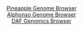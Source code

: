 <div id="Pineapple_Genome_Browser" align="center">
  <a href="https://igv.org/app/?sessionURL=blob:zZJfb5swFMW_i6VWm0TAQAIBqZpIS5euUVM1oqytKnQDBqyCTW0n5I_y3edVm_bSh.Zh0yQ_2FfXvucc__ZoTYSknKEQOaY9Mm0bGUjWvF9A2zXkBloiUVhCI4mBBCmJICwnKNyjEqSC5G6mb9ZKdTK0LKq6QQus4qZ0TWhhxxn00sx5a53zpoElF6C4kNZEwJpbtFoPerKErjP1bNccWQUosKDpas4ktzrCqqzX72W_S1lFGG9J1q4aRd8EZFqP1liYJXyJ0kWU50TKa7K9Ks6i66vo3o2Tx6_e.WMyn6aJl54uaMVArQQ5mwJWr8P8Np2k82oGXis37pQXk00Sn7gXp_Gmo4LIM9u3x26Ah95IB0NZQTb_k2e96JG.a5imk_vzh5aN_e0c5BweVBuPo81L8q5vDx0M1PB8pTlAeS380MaGiz1j5HiDn1t7bGAc6HQEpyh8ejaQEpC_6PanPVLbTtOCJHldvYFjIC4KIlA4CDD27SBwRkN_iIPAPhh7tBLN34v2MrkLfOxEjuNlJW2URrnIJOukCYyZ67w0q92RWd4N6_HN7a6_8Aq3mE.TRbxlpSDpd_U.Q572r0e_fZ82.hFF_4S6jwgx1fJY1OAq.SZvi2o4s8dxcOJc5v3DbhbT.jqN.LsB.druceGUXLSgdL.u6OMv3tYgKDClC2sq6ZI2VG1TnSPvUWg7rsYW5bzhmkMkquUnbGDDHuHPf_B0D8.HHw--">Pineapple Genome Browser</a>
</div>
<div id="Alphonso_Genome_Browser" align="center">
  <a href="https://igv.org/app/?sessionURL=blob:zZJfb9owFMW_iyWqTQqJnRBCIqEpMPqHbsBaUlqqKjKJE6wmdmqbpID47vPQpr2sUnnYNMkP9tW17znHvz2oiZCUMxAA20SuiRAwgFzz5haXVUEmuCQSBBkuJDGAIBkRhCUEBHuQYalwdPNF31wrVcnAsqiq2iVmOTelY.IS7zjDjTQTXlpDXhR4xQVWXEhrIHDNLZrX7YascFWZerZjulaKFbZwUa05k9yqCMvjRr8X_yrFOWG8JHG5KRQ9Coi1Hq0xNTP8KVzchklCpLwm26u0H15fhXfOKFpedIfLaHq5iLqLs1uaM6w2gvQ34lu4TvxlT253l.P1cJ617MHOQXeTm1q2nM9no9eKCiL7yEM9x4cd19PRUJaS1__JtV70ROct.9wJo07vflDO8mlRwW22ZGIycabpKvqj8x44GKDgyUazAJK18AIEDQd2Ddfutn9sUc.A0Nf5CE5B8PhkACVw8qzbH_dAbStNDJDkZXOExwBcpESAoO1D6CHft92O14G.jw7GHmxE8ffCPY9ufA_aoW1344wWSuOcxpJV0sSMmXWSmfnuxDTnzcijdDqZv6JZ.DD6GirN0T2ejmby4vmNNA2ghx._UFt9j6Z_Qt57hJhqdSpuXjQeUCUutxItx.4uCRcawIddfc1Ut3kzoNPCybgosdL9uqKPP4mrsaCYKV2oqaQrWlC1XegceQMCZDsaXJDwgmsSgchXH6ABDeTCj78BdQ5Ph.8-">Alphonso Genome Browser</a>
</div>


<div id="DAF_Genomics_Browser" align="center">
  <a href="https://igv.org/app/?sessionURL=blob:tZFra9swFIb_iyD95JtkJ64NYXhbsqbtGtrgpbSUcCofx15ty5XkOl3If5_wOga7MAYdSELiXN5X59mTJ5SqFA2JCXPo2KGUWEQVol9B3VZ4ATUqEudQKbSIxBwlNhxJvCc5KA3p1bmpLLRuVey6GeT2FhtRl1w5ynegtZXodIEm1WYO1PBFNNArh4vaJGtwoWoL0SjhAueolO25LTbbTQ_m.B7bDC1xU3eVLgfVjTFhjGVODsZt2WS4.4uR_6BsVvkmWa.Sof4MnxfZNDlbJJ_8WXrzYfLuJl2erNPJ.mhVbhvQncQpW9.P2NuT2WfaL5_SnXjUy.Xlxz7fykUfjPz3R7NdW0pUUxrSYz_y_IiSg0UqwTsDgfBC0pgGVsiOLRYE9svVH0_MFKQoSXx7ZxEtgT.Y9Ns90c.tQUUUPnYDNYsImaEksR15XkijiI2DMPCiiB6sPelk9cos5.lVFHosYWzi3ENt9POyGgZohH4NvhbInzqb_a.gHuanHe2QXZ6qIJg3fMTmYcWvIb.4Ln8Pihn_f_xYLmQN2oS.PV.wQGX0amz0Dy7.4e7wFQ--">DAF Genomics Browser</a>
</div>
